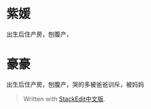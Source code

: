 # 紫媛 
出生后住产房，刨腹产，

# 豪豪
出生后住产房，刨腹产，哭的多被爸爸训斥，被妈妈


> Written with [StackEdit中文版](https://stackedit.cn/).
<!--stackedit_data:
eyJoaXN0b3J5IjpbMjI2NTc1NDRdfQ==
-->